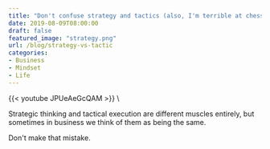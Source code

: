 ```yaml
---
title: "Don't confuse strategy and tactics (also, I'm terrible at chess"
date: 2019-08-09T08:00:00
draft: false
featured_image: "strategy.png"
url: /blog/strategy-vs-tactic
categories:
- Business
- Mindset
- Life
---
```


{{< youtube JPUeAeGcQAM >}} \

Strategic thinking and tactical execution are different muscles entirely, but sometimes in business we think of them as being the same.

Don't make that mistake.
